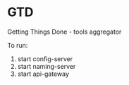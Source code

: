 # GTD
Getting Things Done - tools aggregator

To run:
1. start config-server
2. start naming-server
3. start api-gateway
